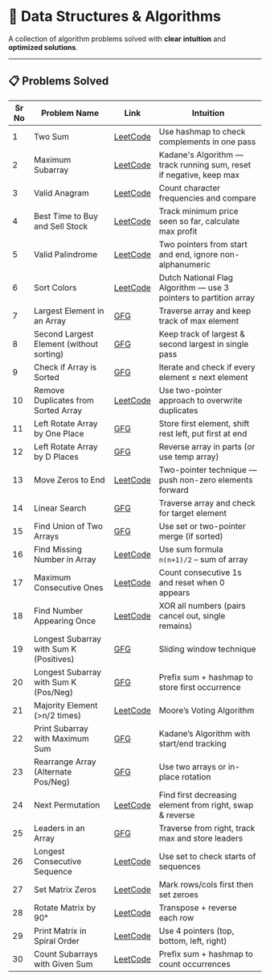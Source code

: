 # 🧩 Data Structures & Algorithms

A collection of algorithm problems solved with **clear intuition** and **optimized solutions**.

---

## 📋 Problems Solved

| Sr No | Problem Name | Link | Intuition |
|-------|--------------|------|-----------|
| 1 | Two Sum | [LeetCode](https://leetcode.com/problems/two-sum/) | Use hashmap to check complements in one pass |
| 2 | Maximum Subarray | [LeetCode](https://leetcode.com/problems/maximum-subarray/) | Kadane's Algorithm — track running sum, reset if negative, keep max |
| 3 | Valid Anagram | [LeetCode](https://leetcode.com/problems/valid-anagram/) | Count character frequencies and compare |
| 4 | Best Time to Buy and Sell Stock | [LeetCode](https://leetcode.com/problems/best-time-to-buy-and-sell-stock/) | Track minimum price seen so far, calculate max profit |
| 5 | Valid Palindrome | [LeetCode](https://leetcode.com/problems/valid-palindrome/) | Two pointers from start and end, ignore non-alphanumeric |
| 6 | Sort Colors | [LeetCode](https://leetcode.com/problems/sort-colors/) | Dutch National Flag Algorithm — use 3 pointers to partition array |
| 7 | Largest Element in an Array | [GFG](https://www.geeksforgeeks.org/c-program-find-largest-element-array/) | Traverse array and keep track of max element |
| 8 | Second Largest Element (without sorting) | [GFG](https://www.geeksforgeeks.org/second-largest-element-in-array/) | Keep track of largest & second largest in single pass |
| 9 | Check if Array is Sorted | [GFG](https://www.geeksforgeeks.org/check-if-an-array-is-sorted/) | Iterate and check if every element ≤ next element |
| 10 | Remove Duplicates from Sorted Array | [LeetCode](https://leetcode.com/problems/remove-duplicates-from-sorted-array/) | Use two-pointer approach to overwrite duplicates |
| 11 | Left Rotate Array by One Place | [GFG](https://www.geeksforgeeks.org/array-rotation/) | Store first element, shift rest left, put first at end |
| 12 | Left Rotate Array by D Places | [GFG](https://www.geeksforgeeks.org/array-rotation/) | Reverse array in parts (or use temp array) |
| 13 | Move Zeros to End | [LeetCode](https://leetcode.com/problems/move-zeroes/) | Two-pointer technique — push non-zero elements forward |
| 14 | Linear Search | [GFG](https://www.geeksforgeeks.org/linear-search/) | Traverse array and check for target element |
| 15 | Find Union of Two Arrays | [GFG](https://www.geeksforgeeks.org/union-of-two-arrays/) | Use set or two-pointer merge (if sorted) |
| 16 | Find Missing Number in Array | [LeetCode](https://leetcode.com/problems/missing-number/) | Use sum formula `n(n+1)/2` – sum of array |
| 17 | Maximum Consecutive Ones | [LeetCode](https://leetcode.com/problems/max-consecutive-ones/) | Count consecutive 1s and reset when 0 appears |
| 18 | Find Number Appearing Once | [LeetCode](https://leetcode.com/problems/single-number/) | XOR all numbers (pairs cancel out, single remains) |
| 19 | Longest Subarray with Sum K (Positives) | [GFG](https://www.geeksforgeeks.org/longest-sub-array-sum-k/) | Sliding window technique |
| 20 | Longest Subarray with Sum K (Pos/Neg) | [GFG](https://www.geeksforgeeks.org/longest-sub-array-with-sum-k/) | Prefix sum + hashmap to store first occurrence |
| 21 | Majority Element (>n/2 times) | [LeetCode](https://leetcode.com/problems/majority-element/) | Moore’s Voting Algorithm |
| 22 | Print Subarray with Maximum Sum | [GFG](https://www.geeksforgeeks.org/largest-sum-contiguous-subarray/) | Kadane’s Algorithm with start/end tracking |
| 23 | Rearrange Array (Alternate Pos/Neg) | [GFG](https://www.geeksforgeeks.org/rearrange-array-alternating-positive-negative-items-o1-extra-space/) | Use two arrays or in-place rotation |
| 24 | Next Permutation | [LeetCode](https://leetcode.com/problems/next-permutation/) | Find first decreasing element from right, swap & reverse |
| 25 | Leaders in an Array | [GFG](https://www.geeksforgeeks.org/leaders-in-an-array/) | Traverse from right, track max and store leaders |
| 26 | Longest Consecutive Sequence | [LeetCode](https://leetcode.com/problems/longest-consecutive-sequence/) | Use set to check starts of sequences |
| 27 | Set Matrix Zeros | [LeetCode](https://leetcode.com/problems/set-matrix-zeroes/) | Mark rows/cols first then set zeroes |
| 28 | Rotate Matrix by 90° | [LeetCode](https://leetcode.com/problems/rotate-image/) | Transpose + reverse each row |
| 29 | Print Matrix in Spiral Order | [LeetCode](https://leetcode.com/problems/spiral-matrix/) | Use 4 pointers (top, bottom, left, right) |
| 30 | Count Subarrays with Given Sum | [LeetCode](https://leetcode.com/problems/subarray-sum-equals-k/) | Prefix sum + hashmap to count occurrences |
